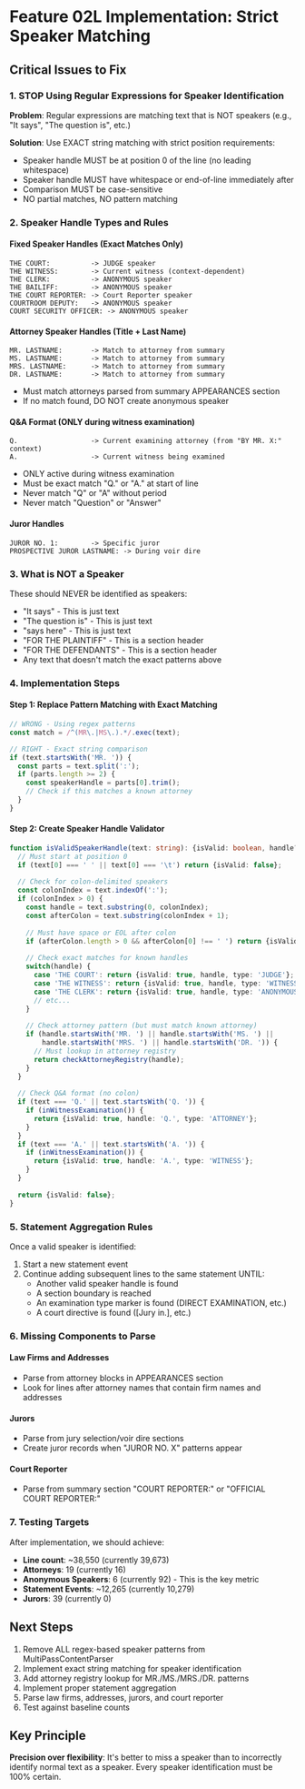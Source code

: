 # Feature 02L Implementation: Strict Speaker Matching

## Critical Issues to Fix

### 1. STOP Using Regular Expressions for Speaker Identification
**Problem**: Regular expressions are matching text that is NOT speakers (e.g., "It says", "The question is", etc.)

**Solution**: Use EXACT string matching with strict position requirements:
- Speaker handle MUST be at position 0 of the line (no leading whitespace)
- Speaker handle MUST have whitespace or end-of-line immediately after
- Comparison MUST be case-sensitive
- NO partial matches, NO pattern matching

### 2. Speaker Handle Types and Rules

#### Fixed Speaker Handles (Exact Matches Only)
```
THE COURT:          -> JUDGE speaker
THE WITNESS:        -> Current witness (context-dependent)
THE CLERK:          -> ANONYMOUS speaker
THE BAILIFF:        -> ANONYMOUS speaker
THE COURT REPORTER: -> Court Reporter speaker
COURTROOM DEPUTY:   -> ANONYMOUS speaker
COURT SECURITY OFFICER: -> ANONYMOUS speaker
```

#### Attorney Speaker Handles (Title + Last Name)
```
MR. LASTNAME:       -> Match to attorney from summary
MS. LASTNAME:       -> Match to attorney from summary
MRS. LASTNAME:      -> Match to attorney from summary
DR. LASTNAME:       -> Match to attorney from summary
```
- Must match attorneys parsed from summary APPEARANCES section
- If no match found, DO NOT create anonymous speaker

#### Q&A Format (ONLY during witness examination)
```
Q.                  -> Current examining attorney (from "BY MR. X:" context)
A.                  -> Current witness being examined
```
- ONLY active during witness examination
- Must be exact match "Q." or "A." at start of line
- Never match "Q" or "A" without period
- Never match "Question" or "Answer"

#### Juror Handles
```
JUROR NO. 1:        -> Specific juror
PROSPECTIVE JUROR LASTNAME: -> During voir dire
```

### 3. What is NOT a Speaker
These should NEVER be identified as speakers:
- "It says" - This is just text
- "The question is" - This is just text
- "says here" - This is just text
- "FOR THE PLAINTIFF" - This is a section header
- "FOR THE DEFENDANTS" - This is a section header
- Any text that doesn't match the exact patterns above

### 4. Implementation Steps

#### Step 1: Replace Pattern Matching with Exact Matching
```typescript
// WRONG - Using regex patterns
const match = /^(MR\.|MS\.).*/.exec(text);

// RIGHT - Exact string comparison
if (text.startsWith('MR. ')) {
  const parts = text.split(':');
  if (parts.length >= 2) {
    const speakerHandle = parts[0].trim();
    // Check if this matches a known attorney
  }
}
```

#### Step 2: Create Speaker Handle Validator
```typescript
function isValidSpeakerHandle(text: string): {isValid: boolean, handle?: string, type?: SpeakerType} {
  // Must start at position 0
  if (text[0] === ' ' || text[0] === '\t') return {isValid: false};
  
  // Check for colon-delimited speakers
  const colonIndex = text.indexOf(':');
  if (colonIndex > 0) {
    const handle = text.substring(0, colonIndex);
    const afterColon = text.substring(colonIndex + 1);
    
    // Must have space or EOL after colon
    if (afterColon.length > 0 && afterColon[0] !== ' ') return {isValid: false};
    
    // Check exact matches for known handles
    switch(handle) {
      case 'THE COURT': return {isValid: true, handle, type: 'JUDGE'};
      case 'THE WITNESS': return {isValid: true, handle, type: 'WITNESS'};
      case 'THE CLERK': return {isValid: true, handle, type: 'ANONYMOUS'};
      // etc...
    }
    
    // Check attorney pattern (but must match known attorney)
    if (handle.startsWith('MR. ') || handle.startsWith('MS. ') || 
        handle.startsWith('MRS. ') || handle.startsWith('DR. ')) {
      // Must lookup in attorney registry
      return checkAttorneyRegistry(handle);
    }
  }
  
  // Check Q&A format (no colon)
  if (text === 'Q.' || text.startsWith('Q. ')) {
    if (inWitnessExamination()) {
      return {isValid: true, handle: 'Q.', type: 'ATTORNEY'};
    }
  }
  if (text === 'A.' || text.startsWith('A. ')) {
    if (inWitnessExamination()) {
      return {isValid: true, handle: 'A.', type: 'WITNESS'};
    }
  }
  
  return {isValid: false};
}
```

### 5. Statement Aggregation Rules

Once a valid speaker is identified:
1. Start a new statement event
2. Continue adding subsequent lines to the same statement UNTIL:
   - Another valid speaker handle is found
   - A section boundary is reached
   - An examination type marker is found (DIRECT EXAMINATION, etc.)
   - A court directive is found ([Jury in.], etc.)

### 6. Missing Components to Parse

#### Law Firms and Addresses
- Parse from attorney blocks in APPEARANCES section
- Look for lines after attorney names that contain firm names and addresses

#### Jurors
- Parse from jury selection/voir dire sections
- Create juror records when "JUROR NO. X" patterns appear

#### Court Reporter
- Parse from summary section "COURT REPORTER:" or "OFFICIAL COURT REPORTER:"

### 7. Testing Targets

After implementation, we should achieve:
- **Line count**: ~38,550 (currently 39,673)
- **Attorneys**: 19 (currently 16)
- **Anonymous Speakers**: 6 (currently 92) - This is the key metric
- **Statement Events**: ~12,265 (currently 10,279)
- **Jurors**: 39 (currently 0)

## Next Steps

1. Remove ALL regex-based speaker patterns from MultiPassContentParser
2. Implement exact string matching for speaker identification
3. Add attorney registry lookup for MR./MS./MRS./DR. patterns
4. Implement proper statement aggregation
5. Parse law firms, addresses, jurors, and court reporter
6. Test against baseline counts

## Key Principle
**Precision over flexibility**: It's better to miss a speaker than to incorrectly identify normal text as a speaker. Every speaker identification must be 100% certain.